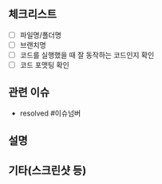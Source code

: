 ## 체크리스트

- [ ] 파일명/폴더명
- [ ] 브랜치명
- [ ] 코드를 실행했을 때 잘 동작하는 코드인지 확인
- [ ] 코드 포맷팅 확인

## 관련 이슈

- resolved #이슈넘버

## 설명

## 기타(스크린샷 등)
